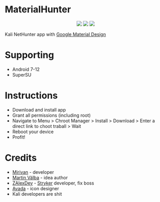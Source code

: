 <h1>MaterialHunter</h1>
<p align="center">
  <img src="https://raw.githubusercontent.com/Mirivan/material_hunter/master/app/src/main/res/drawable/mh_logo.png">
  <a href="https://t.me/kali_nh"><img src="https://img.shields.io/badge/Telegram-Group-blue.svg"></a>
  <img src="https://img.shields.io/github/repo-size/mirivan/material_hunter">
</p>

Kali NetHunter app with [Google Material Design](https://material.io/design)

# Supporting
- Android 7-12
- SuperSU

# Instructions
- Download and install app
- Grant all permissions (including root)
- Navigate to Menu > Chroot Manager > Install > Download > Enter a direct link to choot traball > Wait
- Reboot your device
- Profit!

# Credits
- [Mirivan](https://t.me/janivanovich) - developer
- [Martin Välba](https://t.me/hilledkinged) - idea author
- [ZAlexDev](https://t.me/zalexdev) - [Stryker](https://github.com/stryker-project) developer, fix boss
- [Avada](https://t.me/Avadamiao) - icon designer
- Kali developers are shit
